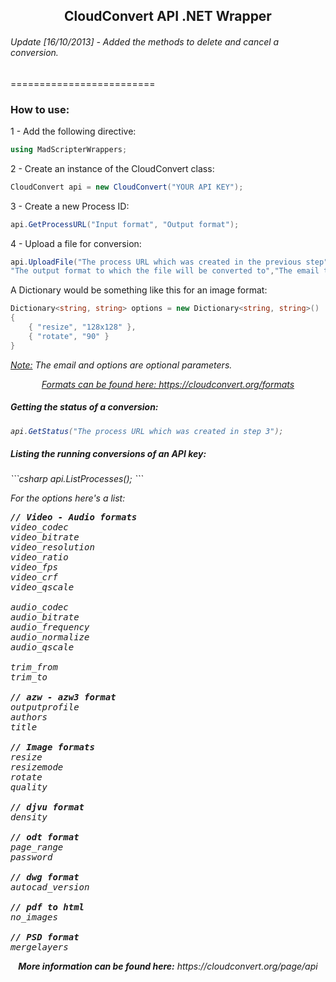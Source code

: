 <div align="center"><h2>CloudConvert API .NET Wrapper</h2></div>

<h6>Update [16/10/2013] - Added the methods to delete and cancel a conversion.</h6>
=========================
<h3><b>How to use:</b></h3>

1 - Add the following directive:<br>
```csharp
using MadScripterWrappers;
```

2 - Create an instance of the CloudConvert class:<br>
```csharp
CloudConvert api = new CloudConvert("YOUR API KEY");
```
3 - Create a new Process ID:<br>
```csharp
api.GetProcessURL("Input format", "Output format");
```
4 - Upload a file for conversion:<br>
```csharp
api.UploadFile("The process URL which was created in the previous step","Path to the file you want to upload",
"The output format to which the file will be converted to","The email that will be notified once the conversion is done","A Dictionary of options which are format specific");
```

A Dictionary would be something like this for an image format:
```csharp
Dictionary<string, string> options = new Dictionary<string, string>()
{
	{ "resize", "128x128" },
	{ "rotate", "90" }
}
```

<i><u>Note:</u> The email and options are optional parameters.<i> 

<div align="center"><u>Formats can be found here: https://cloudconvert.org/formats</u></div>
<h5>Getting the status of a conversion:</h5>

```csharp
api.GetStatus("The process URL which was created in step 3");
```

<h5>Listing the running conversions of an API key:</h5>
```csharp
api.ListProcesses();
```

For the options here's a list:
<pre>
<b>// Video - Audio formats</b>
video_codec
video_bitrate
video_resolution
video_ratio
video_fps
video_crf
video_qscale
		
audio_codec
audio_bitrate
audio_frequency
audio_normalize
audio_qscale
		
trim_from
trim_to

<b>// azw - azw3 format</b>
outputprofile
authors
title

<b>// Image formats</b>		
resize
resizemode
rotate
quality

<b>// djvu format</b>
density

<b>// odt format</b>	
page_range
password

<b>// dwg format</b>		
autocad_version

<b>// pdf to html</b>	
no_images

<b>// PSD format</b>	
mergelayers
</pre>

<div align="center"><i><b>More information can be found here:</b></i> https://cloudconvert.org/page/api</div>
